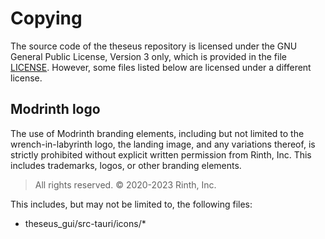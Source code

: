 # Copying

The source code of the theseus repository is licensed under the GNU General Public License, Version 3 only, which is provided in the file [LICENSE](./LICENSE). However, some files listed below are licensed under a different license.

## Modrinth logo

The use of Modrinth branding elements, including but not limited to the wrench-in-labyrinth logo, the landing image, and any variations thereof, is strictly prohibited without explicit written permission from Rinth, Inc. This includes trademarks, logos, or other branding elements.

> All rights reserved. © 2020-2023 Rinth, Inc.

This includes, but may not be limited to, the following files:

- theseus_gui/src-tauri/icons/*
